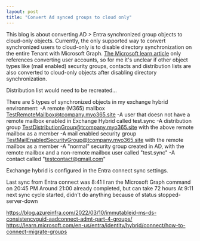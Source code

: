 ```yaml
---
layout: post
title: "Convert Ad synced groups to cloud only"
---
```


This blog is about converting AD > Entra synchronized group objects to cloud-only objects. Currently, the only supported way to convert synchronized users to cloud-only is to disable directory synchronization on the entire Tenant with Microsoft Graph. [The Microsoft learn article](https://learn.microsoft.com/en-us/microsoft-365/enterprise/turn-off-directory-synchronization?view=o365-worldwide) only references converting user accounts, so for me it's unclear if other object types like (mail enabled) security groups, contacts and distribution lists are also converted to cloud-only objects after disabling directory synchronization. 

Distribution list would need to be recreated... 

There are 5 types of synchronized objects in my exchange hybrid environment:
-A remote (M365) mailbox TestRemoteMailbox@tcompany.myo365.site 
-A user that doesn not have a remote mailbox enabled in Exchange Hybrid called test.sync
-A distribution group TestDistributionGroup@tcompany.myo365.site with the above remote mailbox as a member
-A mail enabled security group TestMailEnabledSecurityGroup@tcompany.myo365.site with the remote mailbox as a member
-A "normal" security group created in AD, with the remote mailbox and a non-remote mailbox user called "test.sync"
-A contact called "testcontact@gmail.com"

Exchange hybrid is configured in the Entra connect sync settings.

Last sync from Entra connect was 8:41
I ran the Microsoft Graph command on 20:45 PM
Around 21:00 already completed, but can take 72 hours
At 9:11 next sync cycle started, didn't do anything because of status stopped-server-down

https://blog.azureinfra.com/2022/03/10/immutableid-ms-ds-consistencyguid-aadconnect-admt-part-4-groups/ 
https://learn.microsoft.com/en-us/entra/identity/hybrid/connect/how-to-connect-migrate-groups 

